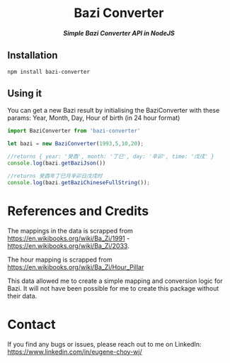 <h1 align="center">Bazi Converter</h1>

<h5 align="center">Simple Bazi Converter API in NodeJS</h5>

## Installation

`npm install bazi-converter`

## Using it

You can get a new Bazi result by initialising the BaziConverter with these params: Year, Month, Day, Hour of birth (in 24 hour format)
```javascript
import BaziConverter from 'bazi-converter'

let bazi = new BaziConverter(1993,5,10,20);

//returns { year: '癸酉', month: '丁巳', day: '辛卯', time: '戊戌' }
console.log(bazi.getBaziJson())

//returns 癸酉年丁巳月辛卯日戊戌时
console.log(bazi.getBaziChineseFullString());

```

# References and Credits

The mappings in the data is scrapped from https://en.wikibooks.org/wiki/Ba_Zi/1991 - https://en.wikibooks.org/wiki/Ba_Zi/2033.

The hour mapping is scrapped from https://en.wikibooks.org/wiki/Ba_Zi/Hour_Pillar

This data allowed me to create a simple mapping and conversion logic for Bazi. It will not have been possible for me to create this package without their data.

# Contact

If you find any bugs or issues, please reach out to me on LinkedIn: https://www.linkedin.com/in/eugene-choy-wj/
